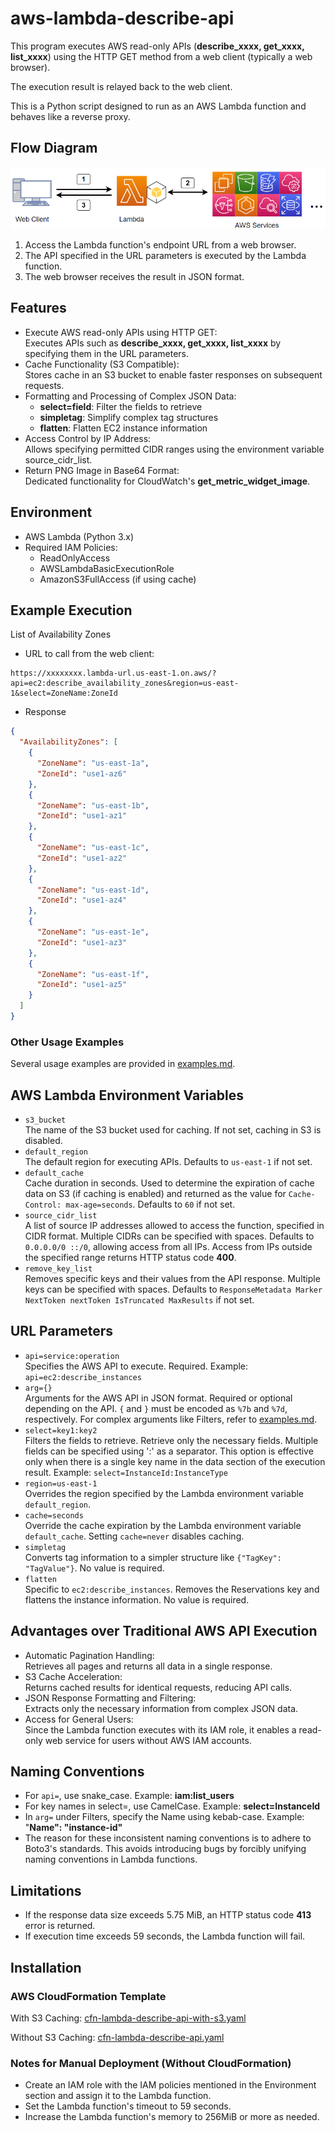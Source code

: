 # aws-lambda-describe-api

This program executes AWS read-only APIs (**describe_xxxx, get_xxxx, list_xxxx**) using the HTTP GET method from a web client (typically a web browser).

The execution result is relayed back to the web client.

This is a Python script designed to run as an AWS Lambda function and behaves like a reverse proxy.

## Flow Diagram

![aws-describe-api flow diagram](image/aws-describe-api_drawio.png)

1. Access the Lambda function's endpoint URL from a web browser.
2. The API specified in the URL parameters is executed by the Lambda function.
3. The web browser receives the result in JSON format.

## Features

- Execute AWS read-only APIs using HTTP GET:  
Executes APIs such as **describe_xxxx, get_xxxx, list_xxxx** by specifying them in the URL parameters.
- Cache Functionality (S3 Compatible):  
Stores cache in an S3 bucket to enable faster responses on subsequent requests.
- Formatting and Processing of Complex JSON Data:  
  - **select=field**: Filter the fields to retrieve
  - **simpletag**: Simplify complex tag structures
  - **flatten**: Flatten EC2 instance information
- Access Control by IP Address:  
Allows specifying permitted CIDR ranges using the environment variable source_cidr_list.
- Return PNG Image in Base64 Format:  
Dedicated functionality for CloudWatch's **get_metric_widget_image**.

## Environment

- AWS Lambda (Python 3.x)
- Required IAM Policies:
  - ReadOnlyAccess
  - AWSLambdaBasicExecutionRole
  - AmazonS3FullAccess (if using cache)

## Example Execution

List of Availability Zones

- URL to call from the web client:

```text
https://xxxxxxxx.lambda-url.us-east-1.on.aws/?api=ec2:describe_availability_zones&region=us-east-1&select=ZoneName:ZoneId
```

- Response

```json
{
  "AvailabilityZones": [
    {
      "ZoneName": "us-east-1a",
      "ZoneId": "use1-az6"
    },
    {
      "ZoneName": "us-east-1b",
      "ZoneId": "use1-az1"
    },
    {
      "ZoneName": "us-east-1c",
      "ZoneId": "use1-az2"
    },
    {
      "ZoneName": "us-east-1d",
      "ZoneId": "use1-az4"
    },
    {
      "ZoneName": "us-east-1e",
      "ZoneId": "use1-az3"
    },
    {
      "ZoneName": "us-east-1f",
      "ZoneId": "use1-az5"
    }
  ]
}
```

### Other Usage Examples

Several usage examples are provided in [examples.md](examples.md).

## AWS Lambda Environment Variables

- ```s3_bucket```  
The name of the S3 bucket used for caching. If not set, caching in S3 is disabled.
- ```default_region```  
The default region for executing APIs. Defaults to ```us-east-1``` if not set.
- ```default_cache```  
Cache duration in seconds. Used to determine the expiration of cache data on S3 (if caching is enabled) and returned as the value for ```Cache-Control: max-age=seconds```. Defaults to ```60``` if not set.
- ```source_cidr_list```  
A list of source IP addresses allowed to access the function, specified in CIDR format. Multiple CIDRs can be specified with spaces. Defaults to ```0.0.0.0/0 ::/0```, allowing access from all IPs. Access from IPs outside the specified range returns HTTP status code **400**.
- ```remove_key_list```  
Removes specific keys and their values from the API response. Multiple keys can be specified with spaces. Defaults to ```ResponseMetadata Marker NextToken nextToken IsTruncated MaxResults``` if not set.

## URL Parameters

- ```api=service:operation```  
Specifies the AWS API to execute. Required.
Example: ```api=ec2:describe_instances```
- ```arg={}```  
Arguments for the AWS API in JSON format. Required or optional depending on the API. ```{``` and ```}``` must be encoded as ```%7b``` and ```%7d```, respectively. For complex arguments like Filters, refer to [examples.md](examples.md).
- ```select=key1:key2```  
Filters the fields to retrieve. Retrieve only the necessary fields. Multiple fields can be specified using  ':' as a separator. This option is effective only when there is a single key name in the data section of the execution result.
Example: ```select=InstanceId:InstanceType```
- ```region=us-east-1```  
Overrides the region specified by the Lambda environment variable ```default_region```.
- ```cache=seconds```  
Override the cache expiration by the Lambda environment variable ```default_cache```. Setting ```cache=never``` disables caching.
- ```simpletag```  
Converts tag information to a simpler structure like ```{"TagKey": "TagValue"}```. No value is required.
- ```flatten```  
Specific to ```ec2:describe_instances```. Removes the Reservations key and flattens the instance information. No value is required.

## Advantages over Traditional AWS API Execution

- Automatic Pagination Handling:  
Retrieves all pages and returns all data in a single response.
- S3 Cache Acceleration:  
Returns cached results for identical requests, reducing API calls.
- JSON Response Formatting and Filtering:  
Extracts only the necessary information from complex JSON data.
- Access for General Users:  
Since the Lambda function executes with its IAM role, it enables a read-only web service for users without AWS IAM accounts.

## Naming Conventions

- For ```api=```, use snake_case. Example: **iam:list_users**
- For key names in select=, use CamelCase. Example: **select=InstanceId**
- In ```arg=``` under Filters, specify the Name using kebab-case. Example: "**Name": "instance-id"**
- The reason for these inconsistent naming conventions is to adhere to Boto3's standards. This avoids introducing bugs by forcibly unifying naming conventions in Lambda functions.

## Limitations

- If the response data size exceeds 5.75 MiB, an HTTP status code **413** error is returned.
- If execution time exceeds 59 seconds, the Lambda function will fail.

## Installation

### AWS CloudFormation Template

With S3 Caching:
[cfn-lambda-describe-api-with-s3.yaml](src/cfn-lambda-describe-api.yaml)

Without S3 Caching:
[cfn-lambda-describe-api.yaml](src/cfn-lambda-describe-api.yaml)

### Notes for Manual Deployment (Without CloudFormation)

- Create an IAM role with the IAM policies mentioned in the Environment section and assign it to the Lambda function.
- Set the Lambda function's timeout to 59 seconds.
- Increase the Lambda function's memory to 256MiB or more as needed.
